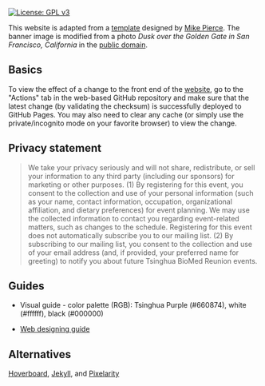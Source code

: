 [![License: GPL v3](https://img.shields.io/badge/License-GPLv3-blue.svg)](https://www.gnu.org/licenses/gpl-3.0)

This website is adapted from a [template](https://github.com/mikepierce/conference-website-template) designed by [Mike Pierce](https://github.com/mikepierce). The banner image is modified from a photo *Dusk over the Golden Gate in San Francisco, California* in the [public domain](https://www.goodfreephotos.com/united-states/california/san-francisco/dusk-over-the-golden-gate-in-san-francisco-california.jpg.php).

## Basics

To view the effect of a change to the front end of the [website](https://biomed-reunion.github.io), go to the "Actions" tab in the web-based GitHub repository and make sure that the latest change (by validating the checksum) is successfully deployed to GitHub Pages. You may also need to clear any cache (or simply use the private/incognito mode on your favorite browser) to view the change.

## Privacy statement
> We take your privacy seriously and will not share, redistribute, or sell your information to any third party (including our sponsors) for marketing or other purposes. (1) By registering for this event, you consent to the collection and use of your personal information (such as your name, contact information, occupation, organizational affiliation, and dietary preferences) for event planning. We may use the collected information to contact you regarding event-related matters, such as changes to the schedule. Registering for this event does not automatically subscribe you to our mailing list. (2) By subscribing to our mailing list, you consent to the collection and use of your email address (and, if provided, your preferred name for greeting) to notify you about future Tsinghua BioMed Reunion events.

## Guides

- Visual guide - color palette (RGB): Tsinghua Purple (#660874), white (#ffffff), black (#000000)

- [Web designing guide](https://rutar.org/writing/how-to-build-a-personal-webpage-from-scratch/#crash-course-in-html-and-css) 

<!-- ## Sitemap (optional)

The file `sitemap.xml` helps search engines understand the structure of your site. See the [sitemaps protocol page](https://www.sitemaps.org/protocol.html) for more details.

-->

## Alternatives

[Hoverboard](https://github.com/gdg-x/hoverboard), [Jekyll](https://docs.github.com/en/pages/setting-up-a-github-pages-site-with-jekyll), and [Pixelarity](https://pixelarity.com)
